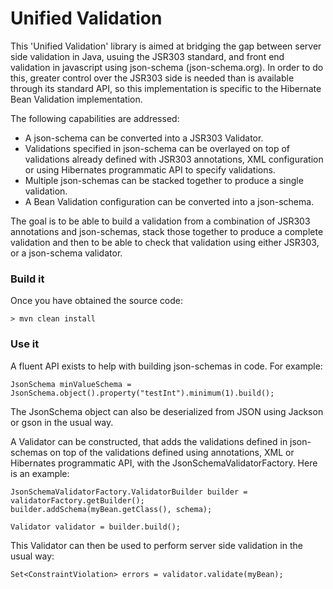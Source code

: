 Unified Validation
==================

This 'Unified Validation' library is aimed at bridging the gap between server side validation in Java, usuing the JSR303 standard, and front end validation in javascript using json-schema (json-schema.org). In order to do this, greater control over the JSR303 side is needed than is available through its standard API, so this implementation is specific to the Hibernate Bean Validation implementation.

The following capabilities are addressed:

* A json-schema can be converted into a JSR303 Validator.
* Validations specified in json-schema can be overlayed on top of validations already defined with JSR303 annotations, XML configuration or using Hibernates programmatic API to specify validations.
* Multiple json-schemas can be stacked together to produce a single validation.
* A Bean Validation configuration can be converted into a json-schema.

The goal is to be able to build a validation from a combination of JSR303 annotations and json-schemas, stack those together to produce a complete validation and then to be able to check that validation using either JSR303, or a json-schema validator.

### Build it

Once you have obtained the source code:

    > mvn clean install

### Use it

A fluent API exists to help with building json-schemas in code. For example:
                
    JsonSchema minValueSchema = JsonSchema.object().property("testInt").minimum(1).build();

The JsonSchema object can also be deserialized from JSON using Jackson or gson in the usual way.

A Validator can be constructed, that adds the validations defined in json-schemas on top of the validations defined using annotations, XML or Hibernates programmatic API, with the JsonSchemaValidatorFactory. Here is an example:

    JsonSchemaValidatorFactory.ValidatorBuilder builder = validatorFactory.getBuilder();
    builder.addSchema(myBean.getClass(), schema);

    Validator validator = builder.build();

This Validator can then be used to perform server side validation in the usual way:
        
    Set<ConstraintViolation> errors = validator.validate(myBean);
